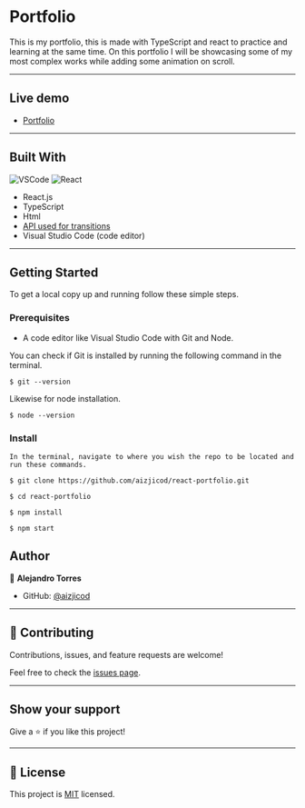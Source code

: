 # Portfolio 

This is my portfolio, this is made with TypeScript and react to practice and learning at the same time. On this portfolio I will be showcasing some of my most complex works while adding some animation on scroll.

<hr>

## Live demo

- [Portfolio](https://alejandro-aiziji-portfolio.netlify.app/)
<hr>

## Built With
 ![VSCode](https://img.shields.io/badge/VSCode-0078D4?style=for-the-badge&logo=visual%20studio%20code&logoColor=white)
 ![React](https://img.shields.io/badge/React-20232A?style=for-the-badge&logo=react&logoColor=61DAFB)
-  React.js
-  TypeScript
-  Html
-  [API used for transitions](https://michalsnik.github.io/aos/)
-  Visual Studio Code (code editor)
<hr>

## Getting Started

To get a local copy up and running follow these simple steps.

### Prerequisites

-  A code editor like Visual Studio Code with Git and Node.

You can check if Git is installed by running the following command in the terminal.
```
$ git --version
```

Likewise for node installation.
```
$ node --version
```

### Install

    In the terminal, navigate to where you wish the repo to be located and run these commands.

```
$ git clone https://github.com/aizjicod/react-portfolio.git
```
```
$ cd react-portfolio
```
```
$ npm install
```
```
$ npm start
```
## Author

👤 **Alejandro Torres**

- GitHub: [@aizjicod](https://github.com/aizjicod)

<hr>

## 🤝 Contributing

Contributions, issues, and feature requests are welcome!

Feel free to check the [issues page](../../issues/).
<hr>

## Show your support
Give a ⭐️ if you like this project!
<hr>

## 📝 License

This project is [MIT](./LICENSE) licensed.
